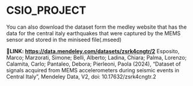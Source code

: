 # CSIO_PROJECT

You can also download the dataset form the medley website that has the data for the central italy earthquakes that were captured by the MEMS sensor and stored in the miniseed file(.mseed)

**🔗LINK: https://data.mendeley.com/datasets/zsrk4cngtr/2**
Esposito, Marco; Marzorati, Simone; Belli, Alberto; Ladina, Chiara; Palma, Lorenzo; Calamita, Carlo; Pantaleo, Debora; Pierleoni, Paola (2024), “Dataset of signals acquired from MEMS accelerometers during seismic events in Central Italy”, Mendeley Data, V2, doi: 10.17632/zsrk4cngtr.2

